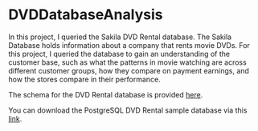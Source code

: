 # DVDDatabaseAnalysis

In this project, I queried the Sakila DVD Rental database. The Sakila Database holds information about a company that rents movie DVDs. For this project, I queried the database to gain an understanding of the customer base, such as what the patterns in movie watching are across different customer groups, how they compare on payment earnings, and how the stores compare in their performance. 

The schema for the DVD Rental database is provided <a href="https://www.postgresqltutorial.com/postgresql-sample-database/">here</a>. 

You can download the PostgreSQL DVD Rental sample database via this <a href="https://www.postgresqltutorial.com/wp-content/uploads/2019/05/dvdrental.zip">link</a>.
